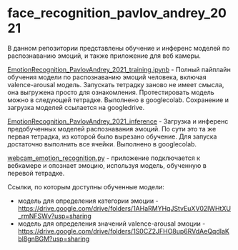 # face_recognition_pavlov_andrey_2021
В данном репозитории представлены обучение и инференс моделей по распознаванию эмоций, и также приложение для веб камеры.

[EmotionRecognition_PavlovAndrey_2021_training.ipynb](https://github.com/Overdron/face_recognition_pavlov_andrey_2021/blob/main/EmotionRecognition_PavlovAndrey_2021_training.ipynb) - Полный пайплайн обучения модели по распознаванию эмоций человека, включая valence-arousal модель. Запускать тетрадку заново не имеет смысла, она выгружена просто для ознакомления. Протестировать модель можно в следующей тетрадке. Выполнено в googlecolab. Сохранение и загрузка моделей ссылается на googledrive.

[EmotionRecognition_PavlovAndrey_2021_inference](https://github.com/Overdron/face_recognition_pavlov_andrey_2021/blob/main/EmotionRecognition_PavlovAndrey_2021_inference.ipynb) - Загрузка и инференс предобученных моделей распознавания эмоций. По сути это та же первая тетрадка, из которой было вырезано обучение. Для запуска достаточно выполнить все ячейки. Выполнено в googlecolab.

[webcam_emotion_recognition.py](https://github.com/Overdron/face_recognition_pavlov_andrey_2021/blob/main/webcam_emotion_recognition.py) - приложение подключается к вебкамере и опознает эмоцию, используя модель, обученную в перевой тетрадке.

Ссылки, по которым доступны обученные модели:
- модель для определения категории эмоции - https://drive.google.com/drive/folders/1AHaRMYHqJStvEuXV02lWHtXU_rmNFSWv?usp=sharing
- модель для определения значений valence-arousal эмоции - https://drive.google.com/drive/folders/1S0CZ2JFHO8up6RVdAeQqdIaKbl8gnBGM?usp=sharing
